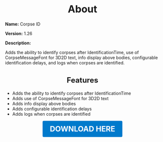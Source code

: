<h1 style="text-align:center; font-size:2rem; font-weight:bold;">About</h1>

**Name:**
Corpse ID

**Version:**
1.26

**Description:**

Adds the ability to identify corpses after IdentificationTime, use of CorpseMessageFont for 3D2D text, info display above bodies, configurable identification delays, and logs when corpses are identified.

<h2 style="text-align:center; font-size:1.5rem; font-weight:bold;">Features</h2>

- Adds the ability to identify corpses after IdentificationTime
- Adds use of CorpseMessageFont for 3D2D text
- Adds info display above bodies
- Adds configurable identification delays
- Adds logs when corpses are identified





<p align="center"><a href="https://github.com/LiliaFramework/Modules/raw/refs/heads/gh-pages/corpseid.zip" style="display:inline-block;padding:12px 24px;font-size:1.5rem;font-weight:bold;text-decoration:none;color:#fff;background-color:var(--md-primary-fg-color,#007acc);border-radius:4px;">DOWNLOAD HERE</a></p>